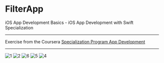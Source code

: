 # FilterApp
iOS App Development Basics - iOS App Development with Swift Specialization

***
 Exercise from the Coursera [Specialization Program App Development](https://www.coursera.org/specializations/app-development)

***
![1](https://user-images.githubusercontent.com/2387874/88500527-95938480-cf8e-11ea-89f4-205c98db3b4c.png)
![2](https://user-images.githubusercontent.com/2387874/88500530-962c1b00-cf8e-11ea-997e-9a5f02734a3d.png)
![6](https://user-images.githubusercontent.com/2387874/88500724-1fdbe880-cf8f-11ea-8d3e-6be733b03534.png)
![5](https://user-images.githubusercontent.com/2387874/88500534-975d4800-cf8e-11ea-8a01-777beecbe81b.png)
![4](https://user-images.githubusercontent.com/2387874/88500537-975d4800-cf8e-11ea-8598-3fc96ea44301.png)

